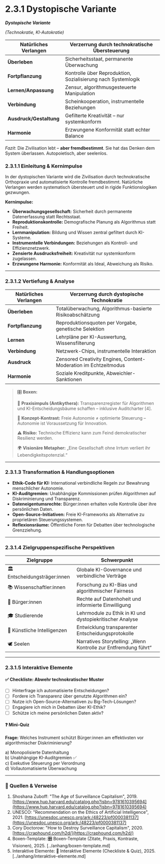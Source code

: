 # 2.3.1 Dystopische Variante

_**Dystopische Variante**_

_(Technokratie, KI-Autokratie)_

| Natürliches Verlangen   | Verzerrung durch technokratische Übersteuerung               |
| ----------------------- | ------------------------------------------------------------ |
| **Überleben**           | Sicherheitsstaat, permanente Überwachung                     |
| **Fortpflanzung**       | Kontrolle über Reproduktion, Sozialisierung nach Systemlogik |
| **Lernen/Anpassung**    | Zensur, algorithmusgesteuerte Manipulation                   |
| **Verbindung**          | Scheinkooperation, instrumentelle Beziehungen                |
| **Ausdruck/Gestaltung** | Gefilterte Kreativität – nur systemkonform                   |
| **Harmonie**            | Erzwungene Konformität statt echter Balance                  |

_Fazit_: Die Zivilisation lebt – **aber fremdbestimmt**. Sie hat das Denken dem System überlassen. Autopoietisch, aber seelenlos.

### 2.3.1.1 Einleitung & Kernimpulse

In der dystopischen Variante wird die Zivilisation durch technokratische Orthopraxie und automatisierte Kontrolle fremdbestimmt. Natürliche Verlangen werden systematisch übersteuert und in rigide Funktionslogiken gezwungen.

**Kernimpulse:**

* **Überwachungsgesellschaft:** Sicherheit durch permanente Datenerfassung statt Rechtsstaat.
* **Reproduktionskontrolle:** Demografische Planung als Algorithmus statt Freiheit.
* **Lernmanipulation:** Bildung und Wissen zentral gefiltert durch KI-Systeme.
* **Instrumentelle Verbindungen:** Beziehungen als Kontroll- und Effizienznetzwerk.
* **Zensierte Ausdrucksfreiheit:** Kreativität nur systemkonform zugelassen.
* **Erzwungene Harmonie:** Konformität als Ideal, Abweichung als Risiko.

***

### 2.3.1.2 Vertiefung & Analyse

| Natürliches Verlangen | Verzerrung durch dystopische Technokratie                        |
| --------------------- | ---------------------------------------------------------------- |
| **Überleben**         | Totalüberwachung, Algorithmus-basierte Risikoabschätzung         |
| **Fortpflanzung**     | Reproduktionsquoten per Vorgabe, genetische Selektion            |
| **Lernen**            | Lehrpläne per KI-Auswertung, Wissensfilterung                    |
| **Verbindung**        | Netzwerk-Chips, instrumentelle Interaktion                       |
| **Ausdruck**          | Zensored Creativity Engines, Content-Moderation im Echtzeitmodus |
| **Harmonie**          | Soziale Kreditpunkte, Abweichler-Sanktionen                      |

> 🎛️ **Boxen:**
>
> 📌 **Praxisimpuls (Antikythera):** Transparenzregister für Algorithmen und KI-Entscheidungsbäume schaffen – inklusive Auditcharter \[4].
>
> 🧠 **Konzept-Kontrast:** Freie Autonomie ≠ optimierte Steuerung – Autonomie ist Voraussetzung für Innovation.
>
> ⚠️ **Risiko:** Technische Effizienz kann zum Feind demokratischer Resilienz werden.
>
> 🌍 **Visionäre Metapher:** „Eine Gesellschaft ohne Irrtum verliert ihr Lebendigkeitspotenzial.“

***

### 2.3.1.3 Transformation & Handlungsoptionen

* **Ethik-Code für KI:** International verbindliche Regeln zur Bewahrung menschlicher Autonomie.
* **KI-Auditgremien:** Unabhängige Kommissionen prüfen Algorithmen auf Diskriminierung und Transparenz.
* **Dateneigentumsrechte:** Bürger:innen erhalten volle Kontrolle über ihre persönlichen Daten.
* **Open-Source-Initiativen:** Freie KI-Frameworks als Alternative zu proprietären Steuerungssystemen.
* **Reflexionsräume:** Öffentliche Foren für Debatten über technologische Grenzziehung.

***

### 2.3.1.4 Zielgruppenspezifische Perspektiven

| Zielgruppe                    | Schwerpunkt                                                     |
| ----------------------------- | --------------------------------------------------------------- |
| 🏛️ Entscheidungsträger:innen | Globale KI-Governance und verbindliche Verträge                 |
| 📚 Wissenschaftler:innen      | Forschung zu KI-Bias und algorithmischer Fairness               |
| 🧍 Bürger:innen               | Rechte auf Datenhoheit und informierte Einwilligung             |
| 🎓 Studierende                | Lehrmodule zu Ethik in KI und dystopiekritischer Analyse        |
| 🤖 Künstliche Intelligenzen   | Entwicklung transparenter Entscheidungsprotokolle               |
| 🕊️ Seelen                    | Narratives Storytelling: „Wenn Kontrolle zur Entfremdung führt“ |

***

### 2.3.1.5 Interaktive Elemente

#### ✅ Checkliste: Abwehr technokratischer Muster

* [ ] Hinterfrage ich automatisierte Entscheidungen?
* [ ] Fordere ich Transparenz über genutzte Algorithmen ein?
* [ ] Nutze ich Open-Source-Alternativen zu Big-Tech-Lösungen?
* [ ] Engagiere ich mich in Debatten über KI-Ethik?
* [ ] Schütze ich meine persönlichen Daten aktiv?

#### ❓ Mini-Quiz

**Frage:** Welches Instrument schützt Bürger:innen am effektivsten vor algorithmischer Diskriminierung?

a) Monopolisierte Datenhaltung\
b) Unabhängige KI-Auditgremien ✅\
c) Exekutive Steuerung per Verordnung\
d) Vollautomatisierte Überwachung

***

### 📎 Quellen & Verweise

1. Shoshana Zuboff: "The Age of Surveillance Capitalism", 2019. [https://www.hup.harvard.edu/catalog.php?isbn=9781610395694](https://www.hup.harvard.edu/catalog.php?isbn=9781610395694)
2. UNESCO: "Recommendation on the Ethics of Artificial Intelligence", 2021. [https://unesdoc.unesco.org/ark:/48223/pf0000381137](https://unesdoc.unesco.org/ark:/48223/pf0000381137)
3. Cory Doctorow: "How to Destroy Surveillance Capitalism", 2020. [https://craphound.com/h2d/](https://craphound.com/h2d/)
4. Boxen-Template: 🎛️ Boxen-Template (Zitate, Praxis, Kontraste, Visionen), 2025. \[../anhang/boxen-template.md]
5. Interaktive Elemente: 🧩 Interaktive Elemente (Checkliste & Quiz), 2025. \[../anhang/interaktive-elemente.md]
